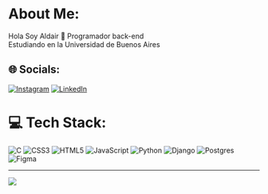 # About Me:
Hola Soy Aldair :wave:
Programador back-end<br>Estudiando en la Universidad de Buenos Aires<br>


## 🌐 Socials:
[![Instagram](https://img.shields.io/badge/Instagram-%23E4405F.svg?logo=Instagram&logoColor=white)](https://instagram.com/aldaa.ts) [![LinkedIn](https://img.shields.io/badge/LinkedIn-%230077B5.svg?logo=linkedin&logoColor=white)](https://www.linkedin.com/in/aldair-torres-a95610248/) 

# 💻 Tech Stack:
![C](https://img.shields.io/badge/c-%2300599C.svg?style=flat&logo=c&logoColor=white) ![CSS3](https://img.shields.io/badge/css3-%231572B6.svg?style=flat&logo=css3&logoColor=white) ![HTML5](https://img.shields.io/badge/html5-%23E34F26.svg?style=flat&logo=html5&logoColor=white) ![JavaScript](https://img.shields.io/badge/javascript-%23323330.svg?style=flat&logo=javascript&logoColor=%23F7DF1E) ![Python](https://img.shields.io/badge/python-3670A0?style=flat&logo=python&logoColor=ffdd54) ![Django](https://img.shields.io/badge/django-%23092E20.svg?style=flat&logo=django&logoColor=white) ![Postgres](https://img.shields.io/badge/postgres-%23316192.svg?style=flat&logo=postgresql&logoColor=white) 	![Figma](https://img.shields.io/badge/figma-%23F24E1E.svg?style=flat&logo=figma&logoColor=white)

---
[![](https://visitcount.itsvg.in/api?id=Aldair-T&icon=5&color=4)](https://visitcount.itsvg.in)

<!-- Proudly created with GPRM ( https://gprm.itsvg.in ) -->
